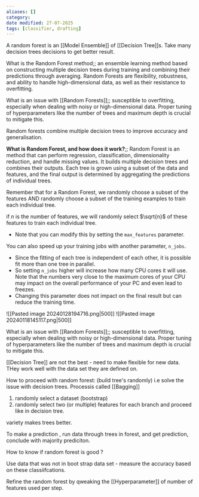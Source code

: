 ```yaml
---
aliases: []
category:
date modified: 27-07-2025
tags: [classifier, drafting]
---
```


A random forest is an [[Model Ensemble]] of [[Decision Tree]]s. Take many decision trees decisions to get better result.

What is the Random Forest method;; an ensemble learning method based on constructing multiple decision trees during training and combining their predictions through averaging. Random Forests are flexibility, robustness, and ability to handle high-dimensional data, as well as their resistance to overfitting.

What is an issue with [[Random Forests]];; susceptible to overfitting, especially when dealing with noisy or high-dimensional data. Proper tuning of hyperparameters like the number of trees and maximum depth is crucial to mitigate this.

Random forests combine multiple decision trees to improve accuracy and generalisation.

**What is Random Forest, and how does it work?**;; Random Forest is an method that can perform regression, classification, dimensionality reduction, and handle missing values. It builds multiple decision trees and combines their outputs. Each tree is grown using a subset of the data and features, and the final output is determined by aggregating the predictions of individual trees.

Remember that for a Random Forest, we randomly choose a subset of the features AND randomly choose a subset of the training examples to train each individual tree.

if $n$ is the number of features, we will randomly select $\sqrt{n}$ of these features to train each individual tree. 
- Note that you can modify this by setting the `max_features` parameter.

You can also speed up your training jobs with another parameter, `n_jobs`. 
- Since the fitting of each tree is independent of each other, it is possible fit more than one tree in parallel. 
- So setting `n_jobs` higher will increase how many CPU cores it will use. Note that the numbers very close to the maximum cores of your CPU may impact on the overall performance of your PC and even lead to freezes. 
- Changing this parameter does not impact on the final result but can reduce the training time.

![[Pasted image 20240128194716.png|500]]
![[Pasted image 20240118145117.png|500]]





What is an issue with [[Random Forests]];; susceptible to overfitting, especially when dealing with noisy or high-dimensional data. Proper tuning of hyperparameters like the number of trees and maximum depth is crucial to mitigate this.

[[Decision Tree]] are not the best - need to make flexible for new data. THey work well with the data set they are defined on.

How to proceed with random forest: (build tree's randomly) i.e solve the issue with decision trees. Processis called [[Bagging]]
1) randomly select a dataset (bootstrap)
2) randomly select two (or multiple) features for each branch and proceed like in decision tree.

variety makes trees better.

To make a prediction , run data through trees in forest, and get prediction, conclude with majority prediciton.

How to know if random forest is good ?

Use data that was not in boot strap data set - measure the accuracy based on these classiifcations.

Refine the random forest by qweaking the [[Hyperparameter]] of number of features used per step.
